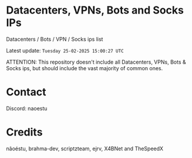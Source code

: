 # Datacenters, VPNs, Bots and Socks IPs
 
Datacenters / Bots / VPN / Socks ips list

Latest update: `Tuesday 25-02-2025 15:00:27 UTC` 

ATTENTION: This repository doesn't include all Datacenters, VPNs, Bots & Socks ips, 
but should include the vast majority of common ones.

# Contact
Discord: naoestu

# Credits
nãoéstu, brahma-dev, scriptzteam, ejrv, X4BNet and TheSpeedX
